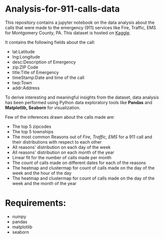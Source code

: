 # Analysis-for-911-calls-data

This repository contains a jupyter notebook on the data analysis about the calls that were made to the emergency (911) services like Fire, Traffic, EMS for Montgomery County, PA. This dataset is hosted on [Kaggle](https://www.kaggle.com/mchirico/montcoalert).

It contains the following fields about the call:
- lat:Latitude
- lng:Longitude
- desc:Description of Emergency
- zip:ZIP Code
- title:Title of Emergency
- timeStamp:Date and time of the call
- twp:Town
- addr:Address


To derive interesting and meaningful insights from the dataset, data analysis has been performed using Python data exploratory tools like **Pandas** and **Matplotlib, Seaborn** for visualization.

Few of the inferences drawn about the calls made are:
- The top 5 zipcodes
- The top 5 townships 
- The most common Reasons out of *Fire, Traffic, EMS* for a 911 call and their distributions with respect to each other
- All reasons' distribution on each day of the week
- All reasons' distribution on each month of the year
- Linear fit for the number of calls made per month
- The count of calls made on different dates for each of the reasons
- The heatmap and clustermap for count of calls made on the day of the week and the hour of the day
- The heatmap and clustermap for count of calls made on the day of the week and the month of the year

# Requirements:
- numpy
- pandas
- matplotlib
- seaborn
